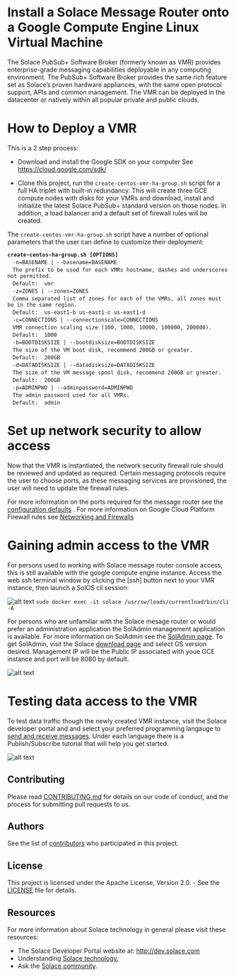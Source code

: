# Install a Solace Message Router onto a Google Compute Engine Linux Virtual Machine

The Solace PubSub+ Software Broker (formerly known as VMR) provides enterprise-grade messaging capabilities deployable in any computing environment. The PubSub+ Software Broker provides the same rich feature set as Solace’s proven hardware appliances, with the same open protocol support, APIs and common management. The VMR can be deployed in the datacenter or natively within all popular private and public clouds.

# How to Deploy a VMR
This is a 2 step process:

* Download and install the Google SDK on your computer
See https://cloud.google.com/sdk/

* Clone this project, run the `create-centos-vmr-ha-group.sh` script for a full HA triplet with built-in redundancy.
This will create three GCE compute nodes with disks for your VMRs and download, install and initialize the latest Solace PubSub+ standard version on those nodes.  In addition, a load balancer and a default set of firewall rules will be created.

The `create-centos-vmr-ha-group.sh` script have a number of optional parameters that the user can define to customize their deployment:

**`create-centos-ha-group.sh [OPTIONS]`<br/>**
&nbsp;&nbsp;&nbsp;`-n=BASENAME | --basename=BASENAME`<br/>
&nbsp;&nbsp;&nbsp;`The prefix to be used for each VMRs hostname, dashes and underscores not permitted.`<br/>
&nbsp;&nbsp;&nbsp;`Default:  vmr`<br/>
&nbsp;&nbsp;&nbsp;`-z=ZONES | --zones=ZONES`<br/>
&nbsp;&nbsp;&nbsp;`Comma separated list of zones for each of the VMRs, all zones must be in the same region.`<br/>
&nbsp;&nbsp;&nbsp;`Default:  us-east1-b us-east1-c us-east1-d`<br/>
&nbsp;&nbsp;&nbsp;`-c=CONNECTIONS | --connectionscale=CONNECTIONS`<br/>
&nbsp;&nbsp;&nbsp;`VMR connection scaling size (100, 1000, 10000, 100000, 200000).`<br/>
&nbsp;&nbsp;&nbsp;`Default:  1000`<br/>
&nbsp;&nbsp;&nbsp;`-b=BOOTDISKSIZE | --bootdisksize=BOOTDISKSIZE`<br/>
&nbsp;&nbsp;&nbsp;`The size of the VM boot disk, recommend 200GB or greater.`<br/>
&nbsp;&nbsp;&nbsp;`Default:  200GB`<br/>
&nbsp;&nbsp;&nbsp;`-d=DATADISKSIZE | --datadisksize=DATADISKSIZE`<br/>
&nbsp;&nbsp;&nbsp;`The size of the VM message spool disk, recommend 200GB or greater.`<br/>
&nbsp;&nbsp;&nbsp;`Default:  200GB`<br/>
&nbsp;&nbsp;&nbsp;`-p=ADMINPWD | --adminpassword=ADMINPWD`<br/>
&nbsp;&nbsp;&nbsp;`The admin password used for all VMRs.`<br/>
&nbsp;&nbsp;&nbsp;`Default:  admin`<br/>


# Set up network security to allow access
Now that the VMR is instantiated, the network security firewall rule should be reviewed and updated as required.  Certain messaging protocols require the user to choose ports, as these messaging services are provisioned, the user will need to update the firewall rules.

For more information on the ports required for the message router see the [configuration defaults](http://docs.solace.com/Solace-VMR-Set-Up/VMR-Configuration-Defaults.htm)
. For more information on Google Cloud Platform Firewall rules see [Networking and Firewalls](https://cloud.google.com/compute/docs/networks-and-firewalls)

# Gaining admin access to the VMR

For persons used to working with Solace message router console access, this is still available with the google compute engine instance.  Access the web ssh terminal window by clicking the [ssh] button next to your VMR instance,  then launch a SolOS cli session:

![alt text](https://raw.githubusercontent.com/SolaceLabs/solace-gcp-quickstart/master/images/gce_console.png "GCE console with SolOS cli")
`sudo docker exec -it solace /usr/sw/loads/currentload/bin/cli -A`

For persons who are unfamiliar with the Solace mesage router or would prefer an administration application the SolAdmin management application is available.  For more information on SolAdmin see the [SolAdmin page](http://dev.solace.com/tech/soladmin/).  To get SolAdmin, visit the Solace [download page](http://dev.solace.com/downloads/) and select OS version desired.  Management IP will be the Public IP associated with youe GCE instance and port will be 8080 by default.

![alt text](https://raw.githubusercontent.com/SolaceLabs/solace-gcp-quickstart/master/images/gce_soladmin.png "soladmin connection to gce")

# Testing data access to the VMR

To test data traffic though the newly created VMR instance, visit the Solace developer portal and and select your preferred programming langauge to [send and receive messages](http://dev.solace.com/get-started/send-receive-messages/). Under each language there is a Publish/Subscribe tutorial that will help you get started.

![alt text](https://raw.githubusercontent.com/SolaceLabs/solace-gcp-quickstart/master/images/solace_tutorial.png "getting started publish/subscribe")

## Contributing

Please read [CONTRIBUTING.md](CONTRIBUTING.md) for details on our code of conduct, and the process for submitting pull requests to us.

## Authors

See the list of [contributors](https://github.com/SolaceLabs/solace-gcp-quickstart/graphs/contributors) who participated in this project.

## License

This project is licensed under the Apache License, Version 2.0. - See the [LICENSE](LICENSE) file for details.

## Resources

For more information about Solace technology in general please visit these resources:

- The Solace Developer Portal website at: http://dev.solace.com
- Understanding [Solace technology.](http://dev.solace.com/tech/)
- Ask the [Solace community](http://dev.solace.com/community/).
